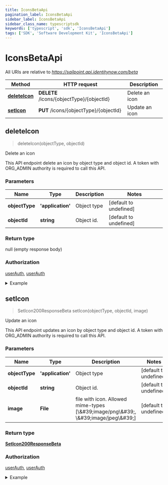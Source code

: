 ```yaml
---
title: IconsBetaApi
pagination_label: IconsBetaApi
sidebar_label: IconsBetaApi
sidebar_class_name: typescriptsdk
keywords: ['typescript', 'sdk', 'IconsBetaApi'] 
tags: ['SDK', 'Software Development Kit', 'IconsBetaApi']
---
```


# IconsBetaApi

All URIs are relative to *https://sailpoint.api.identitynow.com/beta*

Method | HTTP request | Description
------------- | ------------- | -------------
[**deleteIcon**](IconsBetaApi.md#deleteIcon) | **DELETE** /icons/{objectType}/{objectId} | Delete an icon
[**setIcon**](IconsBetaApi.md#setIcon) | **PUT** /icons/{objectType}/{objectId} | Update an icon



## deleteIcon

> deleteIcon(objectType, objectId)

Delete an icon

This API endpoint delete an icon by object type and object id. A token with ORG_ADMIN authority is required to call this API.

### Parameters


Name | Type | Description  | Notes
------------- | ------------- | ------------- | -------------
 **objectType** | **&#39;application&#39;**| Object type | [default to undefined]
 **objectId** | **string**| Object id. | [default to undefined]

### Return type

null (empty response body)

### Authorization

[userAuth](https://developer.sailpoint.com/docs/api/v3/identity-security-cloud-v-3-api#authentication), [userAuth](https://developer.sailpoint.com/docs/api/v3/identity-security-cloud-v-3-api#authentication)

<details>
<summary>Example</summary>

```javascript
import { Configuration, IconsBetaApi } from "sailpoint-api-client";
const apiConfig = new Configuration();
const iconsBetaApi = new IconsBetaApi(apiConfig);

{
  "causes" : [ {
    "localeOrigin" : "DEFAULT",
    "text" : "The request was syntactically correct but its content is semantically invalid.",
    "locale" : "en-US"
  }, {
    "localeOrigin" : "DEFAULT",
    "text" : "The request was syntactically correct but its content is semantically invalid.",
    "locale" : "en-US"
  } ],
  "messages" : [ {
    "localeOrigin" : "DEFAULT",
    "text" : "The request was syntactically correct but its content is semantically invalid.",
    "locale" : "en-US"
  }, {
    "localeOrigin" : "DEFAULT",
    "text" : "The request was syntactically correct but its content is semantically invalid.",
    "locale" : "en-US"
  } ],
  "detailCode" : "400.1 Bad Request Content",
  "trackingId" : "e7eab60924f64aa284175b9fa3309599"
}


const objectType : 'application' = "application"; // Object type (default to undefined)
const objectId : string = "a291e870-48c3-4953-b656-fb5ce2a93169"; // Object id. (default to undefined)

try {
    const val = await iconsBetaApi.deleteIcon(objectType, objectId);
    
    // Below is a request that includes all optional parameters      
    // const val = await iconsBetaApi.deleteIcon(objectType, objectId);
    
    console.log('API called successfully.');
} catch (error) {
    console.error('Error occurred while calling API: ', error);
}
```
</details>


## setIcon

> SetIcon200ResponseBeta setIcon(objectType, objectId, image)

Update an icon

This API endpoint updates an icon by object type and object id. A token with ORG_ADMIN authority is required to call this API.

### Parameters


Name | Type | Description  | Notes
------------- | ------------- | ------------- | -------------
 **objectType** | **&#39;application&#39;**| Object type | [default to undefined]
 **objectId** | **string**| Object id. | [default to undefined]
 **image** | **File**| file with icon. Allowed mime-types [\\\&#39;image/png\\\&#39;, \\\&#39;image/jpeg\\\&#39;] | [default to undefined]

### Return type

[**SetIcon200ResponseBeta**](../Models/SetIcon200ResponseBeta.md)

### Authorization

[userAuth](https://developer.sailpoint.com/docs/api/v3/identity-security-cloud-v-3-api#authentication), [userAuth](https://developer.sailpoint.com/docs/api/v3/identity-security-cloud-v-3-api#authentication)

<details>
<summary>Example</summary>

```javascript
import { Configuration, IconsBetaApi } from "sailpoint-api-client";
const apiConfig = new Configuration();
const iconsBetaApi = new IconsBetaApi(apiConfig);

{
  "icon" : ""
}


const objectType : 'application' = "application"; // Object type (default to undefined)
const objectId : string = "a291e870-48c3-4953-b656-fb5ce2a93169"; // Object id. (default to undefined)
const image : File = BINARY_DATA_HERE; // file with icon. Allowed mime-types [\\\'image/png\\\', \\\'image/jpeg\\\'] (default to undefined)

try {
    const val = await iconsBetaApi.setIcon(objectType, objectId, image);
    
    // Below is a request that includes all optional parameters      
    // const val = await iconsBetaApi.setIcon(objectType, objectId, image);
    console.log('API called successfully. Returned data: ' + val.data);
    
} catch (error) {
    console.error('Error occurred while calling API: ', error);
}
```
</details>

